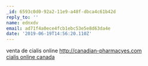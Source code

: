 ```yaml
---
_id: 6593c0d0-92a2-11e9-a48f-dbca4c61b42d
reply_to: ''
name: ednxdv
email: ad71f4a0ece4fcb1ebc53e5e8d63da4e
date: '2019-06-19T14:56:20.110Z'
---
```

venta de cialis online http://canadian-pharmacyes.com  
<a href=http://canadian-pharmacyes.com>cialis online canada</a>

